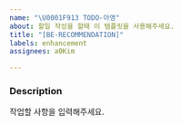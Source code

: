 ```yaml
---
name: "\U0001F913 TODO-아영"
about: 할일 작성을 할때 이 템플릿을 사용해주세요.
title: "[BE-RECOMMENDATION]"
labels: enhancement
assignees: a0Kim

---
```


### Description
작업할 사항을 입력해주세요.
